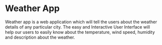 # Weather App
Weather app is a web application which will tell the users about the weather details of any particular city.
The easy and Interactive User Interface will help our users to easily know about the temperature, wind speed, humidity and description about the weather.
